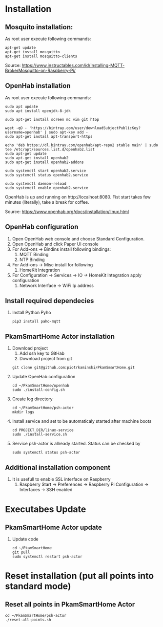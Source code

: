 # Installation

## Mosquito installation:

As root user execute following commands:

```
apt-get update
apt-get install mosquitto
apt-get install mosquitto-clients
```
Source: https://www.instructables.com/id/Installing-MQTT-BrokerMosquitto-on-Raspberry-Pi/

## OpenHab installation

As root user execute following commands:

```
sudo apt update
sudo apt install openjdk-8-jdk

sudo apt-get install screen mc vim git htop

wget -qO - 'https://bintray.com/user/downloadSubjectPublicKey?username=openhab' | sudo apt-key add -
sudo apt-get install apt-transport-https

echo 'deb https://dl.bintray.com/openhab/apt-repo2 stable main' | sudo tee /etc/apt/sources.list.d/openhab2.list
sudo apt-get update
sudo apt-get install openhab2
sudo apt-get install openhab2-addons

sudo systemctl start openhab2.service
sudo systemctl status openhab2.service

sudo systemctl daemon-reload
sudo systemctl enable openhab2.service

```
OpenHab is up and running on http://localhost:8080. Fist start takes few minutes (literally), take a break for coffee.

Source: https://www.openhab.org/docs/installation/linux.html

## OpenHab configuration

1. Open OpenHab web console and choose Standard Configuration.
1. Open OpenHab and click Paper UI console
1. For Add-ons -> Bindins install following bindings:
    1. MQTT Binding
    1. NTP Binding
1. For Add-ons -> Misc install for following
    1. HomeKit Integration
1. For Configuration -> Services -> IO -> HomeKit Integration apply configuration
    1. Network Interface -> WiFi Ip address

## Install required dependecies

1. Install Python Pyho 
    ```
    pip3 install paho-mqtt
    ```

## PkamSmartHome Actor installation

1. Download project
    1. Add ssh key to GitHab
    1. Download project from git
   ```
   git clone git@github.com:piotrkaminski/PkamSmartHome.git
   ```
1. Update OpenHab configuration
    ```
    cd ~/PkamSmartHome/openhab
    sudo ./install-config.sh
    ```
1. Create log directory
   ```
   cd ~/PkamSmartHome/psh-actor 
   mkdir logs
   ```
1. Install service and set to be automaticaly started after machine boots
    ```
    cd PROJECT_DIR/linux-service
    sudo ./install-service.sh
    ```
1. Service psh-actor is allready started. Status can be checked by 
    ```
    sudo systemctl status psh-actor
    ```

## Additional installation component

1. It is usefull to enable SSL interface on Raspberry
    1. Raspberry Start -> Preferences -> Raspberry Pi Configuration -> Interfaces -> SSH enabled


# Executabes Update

## PkamSmartHome Actor update

1. Update code
   ```
   cd ~/PkamSmartHome 
   git pull
   sudo systemctl restart psh-actor
   ```

# Reset installation (put all points into standard mode)

## Reset all points in PkamSmartHome Actor
   ```
   cd ~/PkamSmartHome/psh-actor 
   ./reset-all-points.sh
   ```